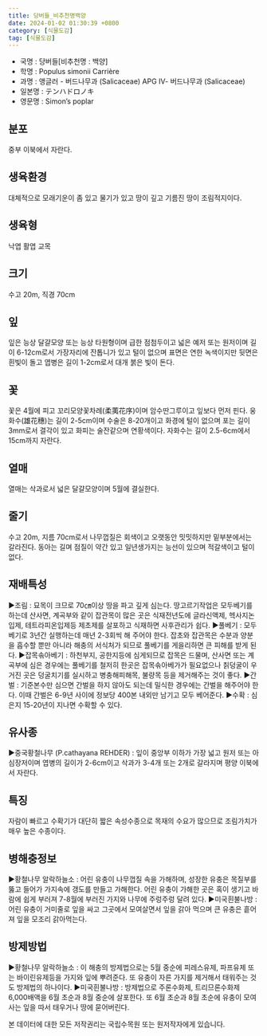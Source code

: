 ```yaml
---
title: 당버들_비추천명백양
date: 2024-01-02 01:30:39 +0800
category: [식물도감]
tag: [식물도감]
---
```




- 국명 : 당버들[비추천명 : 백양]
- 학명 : Populus simonii Carrière
- 과명 : 앵글러 - 버드나무과 (Salicaceae) APG Ⅳ- 버드나무과 (Salicaceae)
- 일본명 : テンハドロノキ
- 영문명 : Simon’s poplar


## 분포
중부 이북에서 자란다.
## 생육환경
대체적으로 모래기운이 좀 있고 물기가 있고 땅이 깊고 기름진 땅이 조림적지이다.
## 생육형
낙엽 활엽 교목
## 크기
수고 20m, 직경 70cm
## 잎
잎은 능상 달걀모양 또는 능상 타원형이며 급한 점첨두이고 넓은 예저 또는 원저이며 길이 6-12cm로서 가장자리에 잔톱니가 있고 털이 없으며 표면은 연한 녹색이지만 뒷면은 흰빛이 돌고 엽병은 길이 1-2cm로서 대개 붉은 빛이 돈다.
## 꽃
꽃은 4월에 피고 꼬리모양꽃차례(柔荑花序)이며 암수딴그루이고 잎보다 먼저 핀다. 웅화수(雄花穗)는 길이 2-5cm이며 수술은 8-20개이고 화경에 털이 없으며 포는 길이 3mm로서 결각이 있고 화피는 술잔같으며 연황색이다. 자화수는 길이 2.5-6cm에서 15cm까지 자란다.
## 열매
열매는 삭과로서 넓은 달걀모양이며 5월에 결실한다.
## 줄기
수고 20m, 지름 70cm로서 나무껍질은 회색이고 오랫동안 밋밋하지만 밑부분에서는 갈라진다. 동아는 길며 점질이 약간 있고 일년생가지는 능선이 있으며 적갈색이고 털이 없다.
## 재배특성
▶조림 : 묘목이 크므로 70㎝이상 땅을 파고 깊게 심는다. 땅고르기작업은 모두베기를 하는데 산사면, 계곡부와 같이 잡관목이 많은 곳은 식재전년도에 글라신액제, 헥사지논입제, 테트라피온입제등 제초제를 살포하고 식재하면 사후관리가 쉽다.▶풀베기 : 모두베기로 3년간 실행하는데 매년 2-3회씩 해 주어야 한다. 잡초와 잡관목은 수분과 양분을 흡수할 뿐만 아니라 해충의 서식처가 되므로 풀베기를 게을리하면 큰 피해를 받게 된다.▶잡목솎아베기 : 하천부지, 공한지등에 심게되므로 잡목은 드물며, 산사면 또는 계곡부에 심은 경우에는 풀베기를 철저히 한곳은 잡목솎아베가가 필요없으나 칡덩굴이 우거진 곳은 덩굴치기를 실시하고 병충해피해목, 불량목 등을 제거해주는 것이 좋다.▶간벌 : 기준본수만 심으면 간벌을 하지 않아도 되는데 밀식한 경우에는 간벌을 해주어야 한다. 이때 간벌은 6-9년 사이에 정보당 400본 내외만 남기고 모두 베어준다.▶수확 : 심은지 15-20년이 지나면 수확할 수 있다.
## 유사종
▶중국황철나무 (P.cathayana REHDER) : 잎이 중앙부 이하가 가장 넓고 원저 또는 아심장저이며 엽병의 길이가 2-6cm이고 삭과가 3-4개 또는 2개로 갈라지며 평양 이북에서 자란다.
## 특징
자람이 빠르고 수확기가 대단히 짧은 속성수종으로 목재의 수요가 많으므로 조림가치가 매우 높은 수종이다.
## 병해충정보
▶황철나무 알락하늘소 : 어린 유충이 나무껍질 속을 가해하며, 성장한 유충은 목질부를 뚫고 들어가 가지속에 갱도를 만들고 가해한다. 어린 유충이 가해한 곳은 혹이 생기고 바람에 쉽게 부러져 7-8월에 부러진 가지와 나무에 주렁주렁 달려 있다. ▶미국흰불나방 : 어린 유충이 거미줄로 잎을 싸고 그곳에서 모여살면서 잎을 갉아 먹으며 큰 유충은 흩어져 잎을 모조리 갉아먹는다.
## 방제방법
▶황철나무 알락하늘소 : 이 해충의 방제법으로는 5월 중순에 피레스유제, 파프유제 또는 바이린유제등을 가지와 잎에 뿌려준다. 또 유충이 자른 가지를 제거해서 태워주는 것도 방제법의 하나이다. ▶미국흰불나방 : 방제법으로 주론수화제, 트리므론수화제 6,000배액을 6월 초순과 8월 중순에 살포한다. 또 6월 초순과 8월 초순에 유충이 모여사는 잎을 따서 태우거나 땅에 묻어버린다.






본 데이터에 대한 모든 저작권리는 국립수목원 또는 원저작자에게 있습니다.
